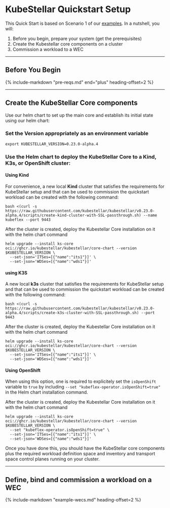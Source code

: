 # KubeStellar Quickstart Setup

This Quick Start is based on Scenario 1 of our [examples](examples.md).
In a nutshell, you will:

  1. Before you begin, prepare your system (get the prerequisites)
  2. Create the Kubestellar core components on a cluster
  3. Commission a workload to a WEC

---
## Before You Begin


{%
    include-markdown "pre-reqs.md"
    end="plus"
    heading-offset=2
%}

---

## Create the KubeStellar Core components

Use our helm chart to set up the main core and establish its initial state using our helm chart:

### Set the Version appropriately as an environment variable

```shell
export KUBESTELLAR_VERSION=0.23.0-alpha.4
```
### Use the Helm chart  to deploy the KubeStellar Core to a Kind, K3s, or OpenShift cluster:

#### Using Kind

For convenience, a new local **Kind** cluster that satisfies the requirements for KubeStellar setup
and that can be used to commission the quickstart workload can be created with the following command:

```shell
bash <(curl -s https://raw.githubusercontent.com/kubestellar/kubestellar/v0.23.0-alpha.4/scripts/create-kind-cluster-with-SSL-passthrough.sh) --name kubeflex --port 9443
```
After the cluster is created, deploy the Kubestellar Core installation on it with the helm chart command

```shell
helm upgrade --install ks-core oci://ghcr.io/kubestellar/kubestellar/core-chart --version $KUBESTELLAR_VERSION \
  --set-json='ITSes=[{"name":"its1"}]' \
  --set-json='WDSes=[{"name":"wds1"}]'
```

#### using K3S

A new local **k3s** cluster that satisfies the requirements for KubeStellar setup
and that can be used to commission the quickstart workload can be created with the following command:

```shell
bash <(curl -s https://raw.githubusercontent.com/kubestellar/kubestellar/v0.23.0-alpha.4/scripts/create-k3s-cluster-with-SSL-passthrough.sh) --port 9443
```
After the cluster is created, deploy the Kubestellar Core installation on it with the helm chart command

```shell
helm upgrade --install ks-core oci://ghcr.io/kubestellar/kubestellar/core-chart --version $KUBESTELLAR_VERSION \
  --set-json='ITSes=[{"name":"its1"}]' \
  --set-json='WDSes=[{"name":"wds1"}]'
```

#### Using OpenShift

When using this option, one is required to explicitely set the `isOpenShift` variable to `true` by including `--set "kubeflex-operator.isOpenShift=true"` in the Helm chart installation command.

After the cluster is created, deploy the Kubestellar Core installation on it with the helm chart command

```shell
helm upgrade --install ks-core oci://ghcr.io/kubestellar/kubestellar/core-chart --version $KUBESTELLAR_VERSION \
  --set "kubeflex-operator.isOpenShift=true" \ 
  --set-json='ITSes=[{"name":"its1"}]' \
  --set-json='WDSes=[{"name":"wds1"}]'
```

Once you have done this, you should have the KubeStellar core components plus the required workload definition space and inventory and transport space control planes running on your cluster.

---

## Define, bind and commission a workload on a WEC

  {%
    include-markdown "example-wecs.md"
    heading-offset=2
  %}

